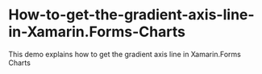 # How-to-get-the-gradient-axis-line-in-Xamarin.Forms-Charts
This demo explains how to get the gradient axis line in Xamarin.Forms Charts

